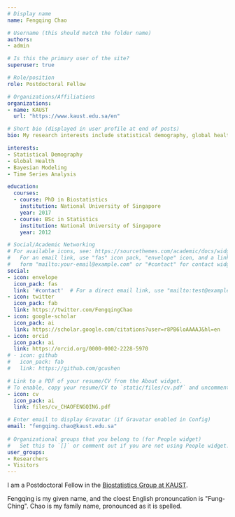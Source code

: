 ```yaml
---
# Display name
name: Fengqing Chao

# Username (this should match the folder name)
authors:
- admin

# Is this the primary user of the site?
superuser: true

# Role/position
role: Postdoctoral Fellow

# Organizations/Affiliations
organizations:
- name: KAUST
  url: "https://www.kaust.edu.sa/en"

# Short bio (displayed in user profile at end of posts)
bio: My research interests include statistical demography, global health, Bayesian modeling, and time series analysis.

interests:
- Statistical Demography
- Global Health
- Bayesian Modeling
- Time Series Analysis

education:
  courses:
  - course: PhD in Biostatistics
    institution: National University of Singapore
    year: 2017
  - course: BSc in Statistics
    institution: National University of Singapore
    year: 2012

# Social/Academic Networking
# For available icons, see: https://sourcethemes.com/academic/docs/widgets/#icons
#   For an email link, use "fas" icon pack, "envelope" icon, and a link in the
#   form "mailto:your-email@example.com" or "#contact" for contact widget.
social:
- icon: envelope
  icon_pack: fas
  link: '#contact'  # For a direct email link, use "mailto:test@example.org".
- icon: twitter
  icon_pack: fab
  link: https://twitter.com/FengqingChao
- icon: google-scholar
  icon_pack: ai
  link: https://scholar.google.com/citations?user=r8PB6loAAAAJ&hl=en
- icon: orcid
  icon_pack: ai
  link: https://orcid.org/0000-0002-2228-5970
# - icon: github
#   icon_pack: fab
#   link: https://github.com/gcushen

# Link to a PDF of your resume/CV from the About widget.
# To enable, copy your resume/CV to `static/files/cv.pdf` and uncomment the lines below.  
- icon: cv
  icon_pack: ai
  link: files/cv_CHAOFENGQING.pdf

# Enter email to display Gravatar (if Gravatar enabled in Config)
email: "fengqing.chao@kaust.edu.sa"
  
# Organizational groups that you belong to (for People widget)
#   Set this to `[]` or comment out if you are not using People widget.  
user_groups:
- Researchers
- Visitors
---
```


I am a Postdoctoral Fellow in the [Biostatistics Group at KAUST](https://biostats.kaust.edu.sa).

Fengqing is my given name, and the cloest English pronouncation is "Fung-Ching". Chao is my family name, pronounced as it is spelled.



